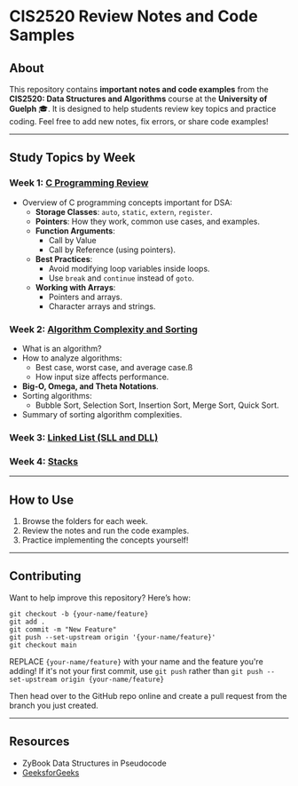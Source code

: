 # CIS2520 Review Notes and Code Samples

## About

This repository contains **important notes and code examples** from the **CIS2520: Data Structures and Algorithms** course at the **University of Guelph** 🎓. It is designed to help students review key topics and practice coding. Feel free to add new notes, fix errors, or share code examples!

---

## Study Topics by Week

### Week 1: [**C Programming Review**](./week1-Creview)
- Overview of C programming concepts important for DSA:
  - **Storage Classes**: `auto`, `static`, `extern`, `register`.
  - **Pointers**: How they work, common use cases, and examples.
  - **Function Arguments**:
    - Call by Value
    - Call by Reference (using pointers).
  - **Best Practices**:
    - Avoid modifying loop variables inside loops.
    - Use `break` and `continue` instead of `goto`.
  - **Working with Arrays**:
    - Pointers and arrays.
    - Character arrays and strings.

### Week 2: [**Algorithm Complexity and Sorting**](./week2-complexity)
- What is an algorithm?
- How to analyze algorithms:
  - Best case, worst case, and average case.ß
  - How input size affects performance.
- **Big-O, Omega, and Theta Notations**.
- Sorting algorithms:
  - Bubble Sort, Selection Sort, Insertion Sort, Merge Sort, Quick Sort.
- Summary of sorting algorithm complexities.

### Week 3: [**Linked List (SLL and DLL)**](./week3-linkedlist)

### Week 4: [**Stacks**](./week3-stacks)


---

## How to Use

1. Browse the folders for each week.
2. Review the notes and run the code examples.
3. Practice implementing the concepts yourself!

---

## Contributing

Want to help improve this repository? Here’s how:
```
git checkout -b {your-name/feature}
git add .
git commit -m "New Feature"
git push --set-upstream origin '{your-name/feature}'
git checkout main

```

REPLACE `{your-name/feature}` with your name and the feature you're adding! If it's not your first commit, use `git push` rather than `git push --set-upstream origin {your-name/feature}`

Then head over to the GitHub repo online and create a pull request from the branch you just created.

---

## Resources
- ZyBook Data Structures in Pseudocode
- [GeeksforGeeks](https://www.geeksforgeeks.org/)
